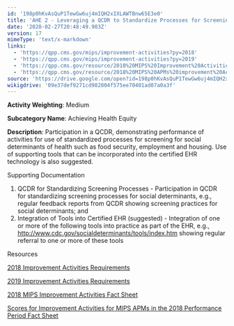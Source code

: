 ```yaml
---
id: '198p0hKvAsQuP1TewGw6uj4mIQH2xIXLAWTBnw65E3e0'
title: 'AHE 2 - Leveraging a QCDR to Standardize Processes for Screening'
date: '2020-02-27T20:48:49.903Z'
version: 17
mimeType: 'text/x-markdown'
links:
  - 'https://qpp.cms.gov/mips/improvement-activities?py=2018'
  - 'https://qpp.cms.gov/mips/improvement-activities?py=2019'
  - 'https://qpp.cms.gov/resource/2018%20MIPS%20Improvement%20Activities%20Fact%20Sheet'
  - 'https://qpp.cms.gov/resource/2018%20MIPS%20APMs%20improvement%20Activities%20scores%20fact%20sheet'
source: 'https://drive.google.com/open?id=198p0hKvAsQuP1TewGw6uj4mIQH2xIXLAWTBnw65E3e0'
wikigdrive: '09e37def9271cd982804f575ee70401ad07a0a3f'
---
```

**Activity Weighting**: Medium

**Subcategory Name**: Achieving Health Equity

**Description**: Participation in a QCDR, demonstrating performance of activities for use of standardized processes for screening for social determinants of health such as food security, employment and housing. Use of supporting tools that can be incorporated into the certified EHR technology is also suggested.

Supporting Documentation

1. QCDR for Standardizing Screening Processes - Participation in QCDR for standardizing screening processes for social determinants, e.g., regular feedback reports from QCDR showing screening practices for social determinants; and
2. Integration of Tools into Certified EHR (suggested) - Integration of one or more of the following tools into practice as part of the EHR, e.g., http://www.cdc.gov/socialdeterminants/tools/index.htm showing regular referral to one or more of these tools

Resources

[2018 Improvement Activities Requirements](https://qpp.cms.gov/mips/improvement-activities?py=2018)

[2019 Improvement Activities Requirements](https://qpp.cms.gov/mips/improvement-activities?py=2019)

[2018 MIPS Improvement Activities Fact Sheet](https://qpp.cms.gov/resource/2018%20MIPS%20Improvement%20Activities%20Fact%20Sheet)

[Scores for Improvement Activities for MIPS APMs in the 2018 Performance Period Fact Sheet](https://qpp.cms.gov/resource/2018%20MIPS%20APMs%20improvement%20Activities%20scores%20fact%20sheet)
